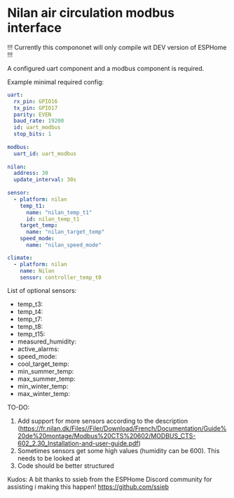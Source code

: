 # Nilan air circulation modbus interface

!!! Currently this compononet will only compile wit DEV version of ESPHome !!!

A configured uart component and a modbus component is required.

Example minimal required config:
```yaml
uart:
  rx_pin: GPIO16
  tx_pin: GPIO17
  parity: EVEN
  baud_rate: 19200
  id: uart_modbus
  stop_bits: 1
  
modbus:
  uart_id: uart_modbus
 
nilan:
  address: 30
  update_interval: 30s
 
sensor:
  - platform: nilan
    temp_t1:
      name: "nilan_temp_t1"
      id: nilan_temp_t1
    target_temp:
      name: "nilan_target_temp"
    speed_mode:
      name: "nilan_speed_mode"

climate:
  - platform: nilan
    name: Nilan
    sensor: controller_temp_t0
```

List of optional sensors:
- temp_t3:
- temp_t4:
- temp_t7:
- temp_t8:
- temp_t15:
- measured_humidity:
- active_alarms:
- speed_mode:
- cool_target_temp:
- min_summer_temp:
- max_summer_temp:
- min_winter_temp:
- max_winter_temp:

TO-DO:
1. Add support for more sensors according to the description (https://fr.nilan.dk/Files//Filer/Download/French/Documentation/Guide%20de%20montage/Modbus%20CTS%20602/MODBUS_CTS-602_2.30_Installation-and-user-guide.pdf)
2. Sometimes sensors get some high values (humidity can be 600). This needs to be looked at
3. Code should be better structured

Kudos:
A bit thanks to ssieb from the ESPHome Discord community for assisting i making this happen! https://github.com/ssieb
